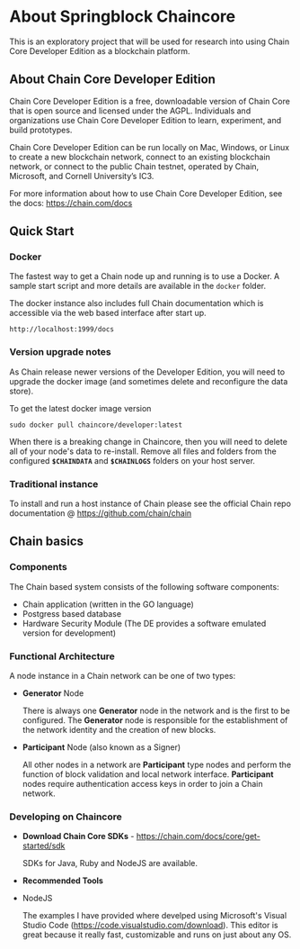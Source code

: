 # About Springblock Chaincore
This is an exploratory project that will be used for research into using Chain Core Developer Edition as a blockchain platform.

## About Chain Core Developer Edition
Chain Core Developer Edition is a free, downloadable version of Chain Core that is open source and licensed under the AGPL. Individuals and organizations use Chain Core Developer Edition to learn, experiment, and build prototypes.

Chain Core Developer Edition can be run locally on Mac, Windows, or Linux to create a new blockchain network, connect to an existing blockchain network, or connect to the public Chain testnet, operated by Chain, Microsoft, and Cornell University’s IC3.

For more information about how to use Chain Core Developer Edition, see the docs: https://chain.com/docs

## Quick Start

### Docker
The fastest way to get a Chain node up and running is to use a Docker. A sample start script and more details are available in the ``docker`` folder.

The docker instance also includes full Chain documentation which is accessible via the web based interface after start up.
```
http://localhost:1999/docs
```

### Version upgrade notes
As Chain release newer versions of the Developer Edition, you will need to upgrade the docker image (and sometimes delete and reconfigure the data store).

To get the latest docker image version
```
sudo docker pull chaincore/developer:latest
```

When there is a breaking change in Chaincore, then you will need to delete all of your node's data to re-install. 
Remove all files and folders from the configured **`$CHAINDATA`** and **`$CHAINLOGS`** folders on your host server.

### Traditional instance
To install and run a host instance of Chain please see the official Chain repo documentation @ https://github.com/chain/chain

## Chain basics

### Components
The Chain based system consists of the following software components:
* Chain application (written in the GO language)
* Postgress based database
* Hardware Security Module (The DE provides a software emulated version for development)

### Functional Architecture
A node instance in a Chain network can be one of two types:

* **Generator** Node

   There is always one **Generator** node in the network and is the first to be configured.
   The **Generator** node is responsible for the establishment of the network identity and the creation of new blocks.

* **Participant** Node (also known as a Signer)

   All other nodes in a network are **Participant** type nodes and perform the function of block validation and local network interface.
   **Participant** nodes require authentication access keys in order to join a Chain network.

### Developing on Chaincore

* **Download Chain Core SDKs** - https://chain.com/docs/core/get-started/sdk

   SDKs for Java, Ruby and NodeJS are available.

* **Recommended Tools**

* NodeJS

  The examples I have provided where develped using Microsoft's Visual Studio Code (https://code.visualstudio.com/download).
  This editor is great because it really fast, customizable and runs on just about any OS.

